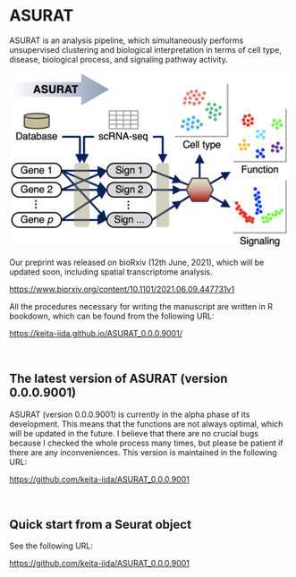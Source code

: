 # ASURAT

ASURAT is an analysis pipeline, which simultaneously performs unsupervised clustering and biological interpretation in terms of cell type, disease, biological process, and signaling pathway activity.



<img src="figures/figure_00_0000.png" width="500px">



Our preprint was released on bioRxiv (12th June, 2021), which will be updated soon, including spatial transcriptome analysis.

https://www.biorxiv.org/content/10.1101/2021.06.09.447731v1

All the procedures necessary for writing the manuscript are written in R bookdown, which can be found from the following URL:

https://keita-iida.github.io/ASURAT_0.0.0.9001/



<br>

## The latest version of ASURAT (version 0.0.0.9001)

ASURAT (version 0.0.0.9001) is currently in the alpha phase of its development. This means that the functions are not always optimal, which will be updated in the future. I believe that there are no crucial bugs because I checked the whole process many times, but please be patient if there are any inconveniences. This version is maintained in the following URL:

https://github.com/keita-iida/ASURAT_0.0.0.9001



<br>

## Quick start from a Seurat object

See the following URL:

https://github.com/keita-iida/ASURAT_0.0.0.9001

